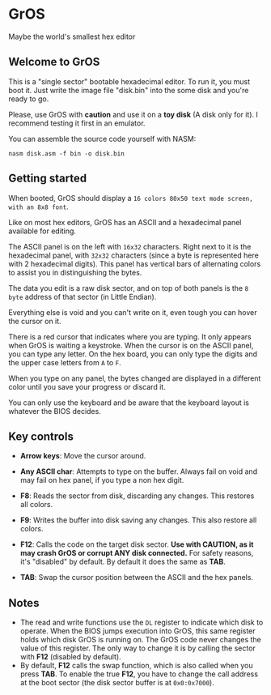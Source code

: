 # GrOS
Maybe the world's smallest hex editor

## Welcome to GrOS
This is a "single sector" bootable hexadecimal editor.
To run it, you must boot it.
Just write the image file "disk.bin" into the some disk and you're ready to go.

Please, use GrOS with **caution** and use it on a **toy disk** (A disk only for it).
I recommend testing it first in an emulator.

You can assemble the source code yourself with NASM:

`nasm disk.asm -f bin -o disk.bin`

## Getting started
When booted, GrOS should display a `16 colors 80x50 text mode screen, with an 8x8 font`.

Like on most hex editors, GrOS has an ASCII and a hexadecimal panel available for editing.

The ASCII panel is on the left with `16x32` characters.
Right next to it is the hexadecimal panel, with `32x32` characters (since a byte is represented here with 2 hexadecimal digits).
This panel has vertical bars of alternating colors to assist you in distinguishing the bytes.

The data you edit is a raw disk sector, and on top of both panels is the `8 byte` address of that sector (in Little Endian).

Everything else is void and you can't write on it, even tough you can hover the cursor on it.

There is a red cursor that indicates where you are typing. It only appears when GrOS is waiting a keystroke.
When the cursor is on the ASCII panel, you can type any letter. On the hex board, you can only type the digits and the upper case letters from `A` to `F`.

When you type on any panel, the bytes changed are displayed in a different color until you save your progress or discard it.

You can only use the keyboard and be aware that the keyboard layout is whatever the BIOS decides.

## Key controls

  - **Arrow keys**:
  Move the cursor around.
  
  - **Any ASCII char**: Attempts to type on the buffer. Always fail on void and may fail on hex panel, if you type a non hex digit.
  
  - **F8**: Reads the sector from disk, discarding any changes. This restores all colors.
  
  - **F9**: Writes the buffer into disk saving any changes. This also restore all colors.
  
  - **F12**:  Calls the code on the target disk sector.
    **Use with CAUTION, as it may crash GrOS or corrupt ANY disk connected.**
    For safety reasons, it's "disabled" by default. By default it does the same as **TAB**.
  
  - **TAB**: Swap the cursor position between the ASCII and the hex panels.

## Notes
  - The read and write functions use the `DL` register to indicate which disk to operate.
When the BIOS jumps execution into GrOS, this same register holds which disk GrOS is running on.
The GrOS code never changes the value of this register. The only way to change it is by calling the sector with **F12** (disabled by default).
  - By default, **F12** calls the swap function, which is also called when you press **TAB**.
  To enable the true **F12**, you have to change the call address at the boot sector (the disk sector buffer is at `0x0:0x7000`).
